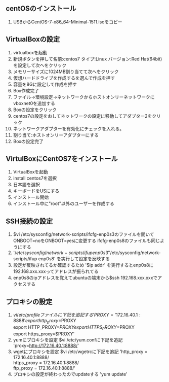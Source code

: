 ## centOSのインストール

1. USBからCentOS-7-x86_64-Minimal-1511.isoをコピー

## VirtualBoxの設定

1. virtualboxを起動
2. 新規ボタンを押して名前:centos7 タイプ:Linux バージョン:Red Hat(64bit)を設定して次へをクリック
3. メモリーサイズに1024MB割り当てて次へをクリック
4. 仮想ハードドライブを作成するを選んで作成を押す
5. 容量を8Gに設定して作成を押す
6. Box作成完了
7. ファイル→環境設定→ネットワークからホストオンリーネットワークにvboxnet0を追加する
8. Boxの設定をクリック
9. centos7の設定をおしてネットワークの設定に移動してアダプター2をクリック
10. ネットワークアダプターを有効化にチェックを入れる。
11. 割り当て:ホストオンリーアダプターにする
12. Boxの設定完了

## VirtulBoxにCentOS7をインストール

1. VirtualBoxを起動
2. install centos7を選択
3. 日本語を選択
4. キーボードをUSにする
5. インストール開始
6. インストール中に"root"以外のユーザーを作成する

## SSH接続の設定

1. $vi /etc/sysconfig/network-scripts/ifcfg-enp0s3のファイルを開いてONBOOT=noをONBOOT=yesに変更する ifcfg-enp0s8のファイルも同じようにする
2. '$/etc/sysconfig/network-scripts/ifup enp0s3'
   '$/etc/sysconfig/network-scripts/ifup enp0s8'
    を実行して設定を反映する
3. 設定が反映されてるか確認するため
   '$ip addr'
   を実行するとenp0s8に192.168.xxx.xxxってアドレスが振られてる
4. enp0s8のipアドレスを覚えてubuntuの端末から$ssh 192.168.xxx.xxxでアクセスする

## プロキシの設定

1. $vi /etc/profile ファイルに下記を追記する
'PROXY='172.16.40.1:8888' 
export http_proxy=$PROXY  
export HTTP_PROXY=$PROXY  
export HTTPS_PROXY=$PROXY  
export https_proxy=$PROXY'
2. yumにプロキシを設定
$vi /etc/yum.confに下記を追記
'proxy=http://172.16.40.1:8888/'
3. wgetにプロキシを設定
$vi /etc/wgetrcに下記を追記
'http_proxy = 172.16.40.1:8888/  
https_proxy = 172.16.40.1:8888/  
ftp_proxy = 172.16.40.1:8888/'
8. プロキシの設定が終わったのでupdateする
'yum update'



